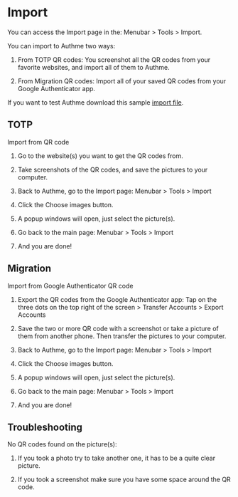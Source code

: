 # Import

You can access the Import page in the: Menubar > Tools > Import.

You can import to Authme two ways:

1. From TOTP QR codes: You screenshot all the QR codes from your favorite websites, and import all of them to Authme.

1. From Migration QR codes: Import all of your saved QR codes from your Google Authenticator app.

If you want to test Authme download this sample [import file](https://github.com/Levminer/authme/blob/main/sample/authme_import_sample.zip?raw=true).

## TOTP

Import from QR code

1. Go to the website(s) you want to get the QR codes from.

1. Take screenshots of the QR codes, and save the pictures to your computer.

1. Back to Authme, go to the Import page: Menubar > Tools > Import

1. Click the Choose images button.

1. A popup windows will open, just select the picture(s).

1. Go back to the main page: Menubar > Tools > Import

1. And you are done!

## Migration

Import from Google Authenticator QR code

1. Export the QR codes from the Google Authenticator app: Tap on the three dots on the top right of the screen > Transfer Accounts >
   Export Accounts

1. Save the two or more QR code with a screenshot or take a picture of them from another phone. Then transfer the pictures to your computer.

1. Back to Authme, go to the Import page: Menubar > Tools > Import

1. Click the Choose images button.

1. A popup windows will open, just select the picture(s).

1. Go back to the main page: Menubar > Tools > Import

1. And you are done!

## Troubleshooting

No QR codes found on the picture(s):

1. If you took a photo try to take another one, it has to be a quite clear picture.

1. If you took a screenshot make sure you have some space around the QR code.
